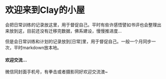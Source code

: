 # 欢迎来到Clay的小屋

​	会把日常训练的记录放这里，用于督促自己。平时有些许感悟譬如书评也会整理出来放到这，目前还没有迁移完数据，佛系建设，慢慢推进度…

​	但是会日常训练和计划的记录放到[日常]里，用于督促自己。一般一个月同步一次，平时markdown放本地。

#### 欢迎交流…

微信同封面手机号，有拳击或者摄影同好欢迎交流澳~
